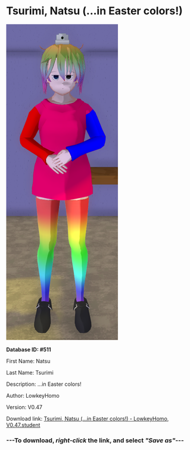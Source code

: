 # Tsurimi, Natsu (...in Easter colors!)

<img src="https://raw.githubusercontent.com/Arbiter1223/Daigaku-Gurashi-Custom-Students/master/Students/Files/Tsurimi%2C%20Natsu%20(...in%20Easter%20colors!).png" title="Tsurimi, Natsu (...in Easter colors!) - LowkeyHomo, V0.47">

**Database ID: #511**

First Name: Natsu

Last Name: Tsurimi

Description: ...in Easter colors!

Author: LowkeyHomo

Version: V0.47

Download link: <a href="https://raw.githubusercontent.com/Arbiter1223/Daigaku-Gurashi-Custom-Students/master/Students/Files/Tsurimi%2C%20Natsu%20(...in%20Easter%20colors!)%20-%20LowkeyHomo%2C%20V0.47.student">Tsurimi, Natsu (...in Easter colors!) - LowkeyHomo, V0.47.student</a>

### ---**To download, _right-click_ the link, and select _"Save as"_**---
